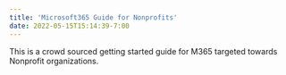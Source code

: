 ```yaml
---
title: 'Microsoft365 Guide for Nonprofits'
date: 2022-05-15T15:14:39-7:00
---
```


This is a crowd sourced getting started guide for M365 targeted towards Nonprofit organizations. 